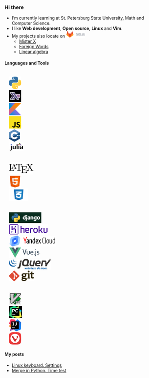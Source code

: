 ### Hi there
* I’m currently learning at St. Petersburg State University, Math and Computer Science.
* I like **Web development**, **Open source**, **Linux** and **Vim**.
* My projects also locate on <a href="https://gitlab.com/tamarinvs19"> <img alt="GitLab" height=22px src="https://raw.githubusercontent.com/tamarinvs19/tamarinvs19/master/imgs/gitlab.png"></a>
  - [Mister X](https://gitlab.com/tamarinvs19/misterX)
  - [Foreign Words](https://gitlab.com/tamarinvs19/foreign_words)
  - [Linear algebra](https://gitlab.com/tamarinvs19/linear_algebra)

#### Languages and Tools
<code>
  <img alt="Python" height=40px src="https://raw.githubusercontent.com/tamarinvs19/tamarinvs19/master/imgs/python.png"> 
  <img alt="Haskell" height=40px src="https://raw.githubusercontent.com/tamarinvs19/tamarinvs19/master/imgs/haskell.jpg"> 
  <img alt="Kotlin" height=40px src="https://raw.githubusercontent.com/tamarinvs19/tamarinvs19/master/imgs/kotlin.png"> 
  <img alt="JS" height=40px src="https://raw.githubusercontent.com/tamarinvs19/tamarinvs19/master/imgs/js.png"> 
  <img alt="C++" height=40px src="https://raw.githubusercontent.com/tamarinvs19/tamarinvs19/master/imgs/cpp.svg"> 
  <img alt="Julia" width=48px src="https://raw.githubusercontent.com/tamarinvs19/tamarinvs19/master/imgs/julia.png"> 
</code>
<br/>
<code>
  <img alt="LaTeX" height=40px src="https://raw.githubusercontent.com/tamarinvs19/tamarinvs19/master/imgs/latex.png"> 
  <img alt="HTML" height=40px src="https://raw.githubusercontent.com/tamarinvs19/tamarinvs19/master/imgs/html.png"> 
  <img alt="CSS" height=40px src="https://raw.githubusercontent.com/tamarinvs19/tamarinvs19/master/imgs/css-1.png"> 
</code>
<br/>
<code>
  <img alt="Django" height=35px src="https://raw.githubusercontent.com/tamarinvs19/tamarinvs19/master/imgs/django.jpg"> 
  <img alt="Heroku" height=35px src="https://raw.githubusercontent.com/tamarinvs19/tamarinvs19/master/imgs/heroku.png"> 
  <img alt="Yandex.Cloud" height=35px src="https://raw.githubusercontent.com/tamarinvs19/tamarinvs19/master/imgs/yandex_cloud.png"> 
  <img alt="VueJS" height=35px src="https://raw.githubusercontent.com/tamarinvs19/tamarinvs19/master/imgs/vuejs.png"> 
  <img alt="jQuery" height=35px src="https://raw.githubusercontent.com/tamarinvs19/tamarinvs19/master/imgs/jquery.png"> 
  <img alt="Git" height=35px src="https://raw.githubusercontent.com/tamarinvs19/tamarinvs19/master/imgs/git.svg"> 
</code>
<br/>
<code>
  <img alt="Vim" height=40px src="https://raw.githubusercontent.com/tamarinvs19/tamarinvs19/master/imgs/vim.png"> 
  <img alt="PyCharm" height=40px src="https://raw.githubusercontent.com/tamarinvs19/tamarinvs19/master/imgs/pycharm.jpg"> 
  <img alt="IntelliJ" height=40px src="https://raw.githubusercontent.com/tamarinvs19/tamarinvs19/master/imgs/intellij.png"> 
  <img alt="Vivaldi" height=40px src="https://raw.githubusercontent.com/tamarinvs19/tamarinvs19/master/imgs/vivaldi.png"> 
</code>

#### My posts
* [Linux keyboard. Settings](https://habr.com/ru/post/486872/)
* [Merge in Python. Time test](https://habr.com/ru/post/510970/)

